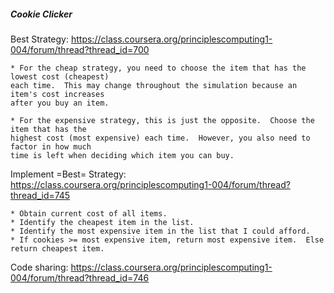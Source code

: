 ##### Cookie Clicker

Best Strategy: https://class.coursera.org/principlescomputing1-004/forum/thread?thread_id=700

    * For the cheap strategy, you need to choose the item that has the lowest cost (cheapest)
    each time.  This may change throughout the simulation because an item's cost increases
    after you buy an item.

    * For the expensive strategy, this is just the opposite.  Choose the item that has the
    highest cost (most expensive) each time.  However, you also need to factor in how much
    time is left when deciding which item you can buy.
 
Implement =Best= Strategy: https://class.coursera.org/principlescomputing1-004/forum/thread?thread_id=745

    * Obtain current cost of all items.
    * Identify the cheapest item in the list.
    * Identify the most expensive item in the list that I could afford.
    * If cookies >= most expensive item, return most expensive item.  Else return cheapest item.

Code sharing: https://class.coursera.org/principlescomputing1-004/forum/thread?thread_id=746
